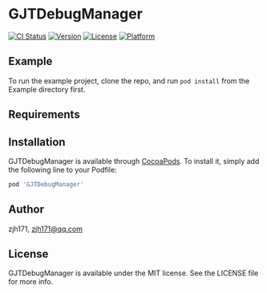 # GJTDebugManager

[![CI Status](https://img.shields.io/travis/zjh171/GJTDebugManager.svg?style=flat)](https://travis-ci.org/zjh171/GJTDebugManager)
[![Version](https://img.shields.io/cocoapods/v/GJTDebugManager.svg?style=flat)](https://cocoapods.org/pods/GJTDebugManager)
[![License](https://img.shields.io/cocoapods/l/GJTDebugManager.svg?style=flat)](https://cocoapods.org/pods/GJTDebugManager)
[![Platform](https://img.shields.io/cocoapods/p/GJTDebugManager.svg?style=flat)](https://cocoapods.org/pods/GJTDebugManager)

## Example

To run the example project, clone the repo, and run `pod install` from the Example directory first.

## Requirements

## Installation

GJTDebugManager is available through [CocoaPods](https://cocoapods.org). To install
it, simply add the following line to your Podfile:

```ruby
pod 'GJTDebugManager'
```

## Author

zjh171, zjh171@qq.com

## License

GJTDebugManager is available under the MIT license. See the LICENSE file for more info.
